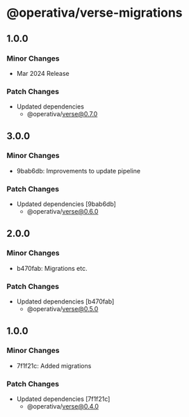 # @operativa/verse-migrations

## 1.0.0

### Minor Changes

- Mar 2024 Release

### Patch Changes

- Updated dependencies
  - @operativa/verse@0.7.0

## 3.0.0

### Minor Changes

- 9bab6db: Improvements to update pipeline

### Patch Changes

- Updated dependencies [9bab6db]
  - @operativa/verse@0.6.0

## 2.0.0

### Minor Changes

- b470fab: Migrations etc.

### Patch Changes

- Updated dependencies [b470fab]
  - @operativa/verse@0.5.0

## 1.0.0

### Minor Changes

- 7f1f21c: Added migrations

### Patch Changes

- Updated dependencies [7f1f21c]
  - @operativa/verse@0.4.0
